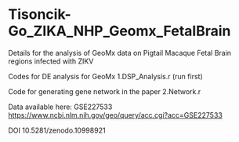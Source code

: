 # Tisoncik-Go_ZIKA_NHP_Geomx_FetalBrain
Details for the analysis of GeoMx data on Pigtail Macaque Fetal Brain regions infected with ZIKV

Codes for DE analysis for GeoMx 1.DSP_Analysis.r (run first)

Code for generating gene network in the paper 2.Network.r

Data available here: GSE227533 https://www.ncbi.nlm.nih.gov/geo/query/acc.cgi?acc=GSE227533

DOI 10.5281/zenodo.10998921
